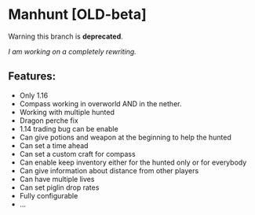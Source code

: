 # Manhunt [OLD-beta]

Warning this branch is **deprecated**.

*I am working on a completely rewriting.*

## Features:
- Only 1.16
- Compass working in overworld AND in the nether.
- Working with multiple hunted
- Dragon perche fix
- 1.14 trading bug can be enable
- Can give potions and weapon at the beginning to help the hunted
- Can set a time ahead
- Can set a custom craft for compass
- Can enable keep inventory either for the hunted only or for everybody
- Can give information about distance from other players
- Can have multiple lives
- Can set piglin drop rates
- Fully configurable
- ...
